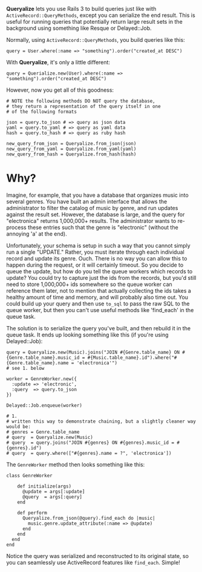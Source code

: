 **Queryalize** lets you use Rails 3 to build queries just like with `ActiveRecord::QueryMethods`,
except you can serialize the end result. This is useful for running queries that potentially
return large result sets in the background using something like Resque or Delayed::Job.

Normally, using `ActiveRecord::QueryMethods`, you build queries like this:

    query = User.where(:name => "something").order("created_at DESC")
    
With **Queryalize**, it's only a little different:

    query = Querialize.new(User).where(:name => "something").order("created_at DESC")

However, now you get all of this goodness:

    # NOTE the following methods DO NOT query the database,
    # they return a representation of the query itself in one 
    # of the following formats

    json = query.to_json # => query as json data
    yaml = query.to_yaml # => query as yaml data
    hash = query.to_hash # => query as ruby hash
    
    new_query_from_json = Queryalize.from_json(json)
    new_query_from_yaml = Queryalize.from_yaml(yaml)
    new_query_from_hash = Queryalize.from_hash(hash)

# Why?

Imagine, for example, that you have a database that organizes music into several genres. 
You have built an admin interface that allows the administrator to filter the catalog of 
music by genre, and run updates against the result set. However, the database is large, 
and the query for "electronica" returns 1,000,000+ results. The administrator wants to 
re-process these entries such that the genre is "electronic" (without the annoying 'a' 
at the end). 

Unfortunately, your schema is setup in such a way that you cannot simply run a single 
"UPDATE." Rather, you must iterate through each individual record and update its genre. 
Ouch. There is no way you can allow this to happen during the request, or it will certainly 
timeout. So you decide to queue the update, but how do you tell the queue workers which 
records to update? You could try to capture just the ids from the records, but you'd still 
need to store 1,000,000+ ids somewhere so the queue worker can reference them later, not to 
mention that actually collecting the ids takes a healthy amount of time and memory, and 
will probably also time out. You could build up your query and then use `to_sql` to pass 
the raw SQL to the queue worker, but then you can't use useful methods like 'find_each' in 
the queue task. 

The solution is to serialize the query you've built, and then rebuild it in the queue task. 
It ends up looking something like this (if you're using Delayed::Job):
    
    query = Queryalize.new(Music).joins("JOIN #{Genre.table_name} ON #{Genre.table_name}.music_id = #{Music.table_name}.id").where("#{Genre.table_name}.name = 'electronica'")
    # see 1. below
    
    worker = GenreWorker.new({
      :update => 'electronic',
      :query  => query.to_json
    })
    
    Delayed::Job.enqueue(worker)
    
    # 1.
    # written this way to demonstrate chaining, but a slightly cleaner way would be:
    # genres = Genre.table_name
    # query  = Queryalize.new(Music)
    # query  = query.joins("JOIN #{genres} ON #{genres}.music_id = #{genres}.id")
    # query  = query.where(["#{genres}.name = ?", 'electronica'])
    
The `GenreWorker` method then looks something like this:

    class GenreWorker
    
        def initialize(args)
          @update = args[:update]
          @query  = args[:query]
        end
        
        def perform
          Queryalize.from_json(@query).find_each do |music|
            music.genre.update_attribute(:name => @update)
          end
        end
      end
    end
    
Notice the query was serialized and reconstructed to its original state, so you
can seamlessly use ActiveRecord features like `find_each`. Simple!
